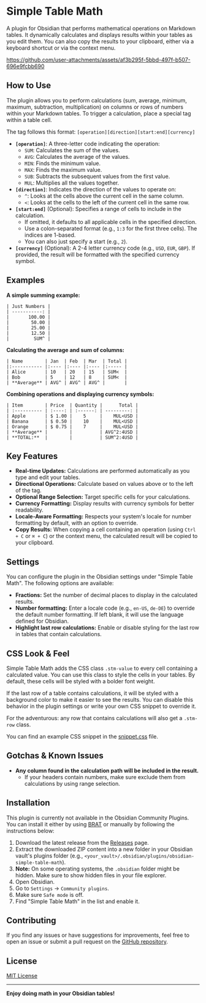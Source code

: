 # Simple Table Math

A plugin for Obsidian that performs mathematical operations on Markdown tables.
It dynamically calculates and displays results within your tables as you edit them.
You can also copy the results to your clipboard, either via a keyboard shortcut or via the context menu.

https://github.com/user-attachments/assets/af3b295f-5bbd-497f-b507-696e9fcbb690

## How to Use

The plugin allows you to perform calculations (sum, average, minimum, maximum, subtraction, multiplication) on columns or rows of numbers within your Markdown tables.
To trigger a calculation, place a special tag within a table cell.

The tag follows this format: `[operation][direction][start:end][currency]`

* **`[operation]`**: A three-letter code indicating the operation:
	* `SUM`: Calculates the sum of the values.
	* `AVG`: Calculates the average of the values.
	* `MIN`: Finds the minimum value.
	* `MAX`: Finds the maximum value.
	* `SUB`: Subtracts the subsequent values from the first value.
	* `MUL`: Multiplies all the values together.
* **`[direction]`**: Indicates the direction of the values to operate on:
	* `^`: Looks at the cells above the current cell in the same column.
	* `<`: Looks at the cells to the left of the current cell in the same row.
* **`[start:end]`** (Optional): Specifies a range of cells to include in the calculation.
	* If omitted, it defaults to all applicable cells in the specified direction.
	* Use a colon-separated format (e.g., `1:3` for the first three cells). The indices are 1-based.
	* You can also just specify a start (e.g., `2`).
* **`[currency]`** (Optional): A 2-4 letter currency code (e.g., `USD`, `EUR`, `GBP`). If provided, the result will be formatted with the specified currency symbol.

## Examples

**A simple summing example:**
```
| Just Numbers |
| -----------: |
|       100.00 |
|        50.00 |
|        25.00 |
|        12.50 |
|         SUM^ |
```

**Calculating the average and sum of columns:**
```
| Name        | Jan  | Feb  | Mar  | Total |
|:----------- |:---- |:---- |:---- |:----- |
| Alice       | 10   | 20   | 15   | SUM<  |
| Bob         | 5    | 12   | 8    | SUM<  |
| **Average** | AVG^ | AVG^ | AVG^ |       |
```

**Combining operations and displaying currency symbols:**

```
| Item        | Price  | Quantity |      Total |
| :---------- | :----: | :------: | ---------: |
| Apple       | $ 1.00 |    5     |    MUL<USD |
| Banana      | $ 0.50 |    10    |    MUL<USD |
| Orange      | $ 0.75 |    7     |    MUL<USD |
| **Average** |        |          | AVG^2:4USD |
| **TOTAL:**  |        |          | SUM^2:4USD |
```

## Key Features

* **Real-time Updates:** Calculations are performed automatically as you type and edit your tables.
* **Directional Operations:** Calculate based on values above or to the left of the tag.
* **Optional Range Selection:** Target specific cells for your calculations.
* **Currency Formatting:** Display results with currency symbols for better readability.
* **Locale-Aware Formatting:** Respects your system's locale for number formatting by default, with an option to override.
* **Copy Results:** When copying a cell containing an operation (using `Ctrl + C` or `⌘ + C`) or the context menu, the calculated result will be copied to your clipboard.

## Settings

You can configure the plugin in the Obsidian settings under "Simple Table Math". 
The following options are available:

* **Fractions:** Set the number of decimal places to display in the calculated results.
* **Number formatting:** Enter a locale code (e.g., `en-US`, `de-DE`) to override the default number formatting. If left blank, it will use the language defined for Obsidian.
* **Highlight last row calculations:** Enable or disable styling for the last row in tables that contain calculations.

## CSS Look & Feel

Simple Table Math adds the CSS class `.stm-value` to every cell containing a calculated value.
You can use this class to style the cells in your tables. By default, these cells will be styled with a bolder font weight.

If the last row of a table contains calculations, it will be styled with a background color to make it easier to see the results.
You can disable this behavior in the plugin settings or write your own CSS snippet to override it.

For the adventurous: any row that contains calculations will also get a `.stm-row` class.

You can find an example CSS snippet in the [snippet.css](https://github.com/eatcodeplay/obsidian-simple-table-math/blob/main/assets/snippet.css) file.

## Gotchas & Known Issues

* **Any column found in the calculation path will be included in the result.**
  * If your headers contain numbers, make sure exclude them from calculations by using range selection.

## Installation

This plugin is currently not available in the Obsidian Community Plugins.
You can install it either by using [BRAT](https://obsidian.md/plugins?id=obsidian42-brat) or manually by following the instructions below:

1.  Download the latest release from the [Releases](https://github.com/eatcodeplay/obsidian-simple-table-math/releases) page.
2.  Extract the downloaded ZIP content into a new folder in your Obsidian vault's plugins folder (e.g., `<your_vault>/.obsidian/plugins/obsidian-simple-table-math`).
3.  **Note:** On some operating systems, the `.obsidian` folder might be hidden. Make sure to show hidden files in your file explorer.
4.  Open Obsidian.
5.  Go to `Settings` -> `Community plugins`.
6.  Make sure `Safe mode` is off.
7.  Find "Simple Table Math" in the list and enable it.

## Contributing

If you find any issues or have suggestions for improvements, feel free to open an issue or submit a pull request on the [GitHub repository](https://github.com/eatcodeplay/obsidian-simple-table-math/).

## License

[MIT License](LICENSE)

---

**Enjoy doing math in your Obsidian tables!**
